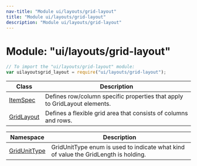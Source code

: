```yaml
---
nav-title: "Module ui/layouts/grid-layout"
title: "Module ui/layouts/grid-layout"
description: "Module ui/layouts/grid-layout"
---
```

# Module: "ui/layouts/grid-layout"

``` JavaScript
// To import the "ui/layouts/grid-layout" module:
var uilayoutsgrid_layout = require("ui/layouts/grid-layout");
```

Class | Description
------|------------
[ItemSpec](../../../ui/layouts/grid-layout/ItemSpec.md) | Defines row/column specific properties that apply to GridLayout elements.
[GridLayout](../../../ui/layouts/grid-layout/GridLayout.md) | Defines a flexible grid area that consists of columns and rows.

Namespace | Description
------|------------
[GridUnitType](../../../ui/layouts/grid-layout/GridUnitType/) | GridUnitType enum is used to indicate what kind of value the GridLength is holding.